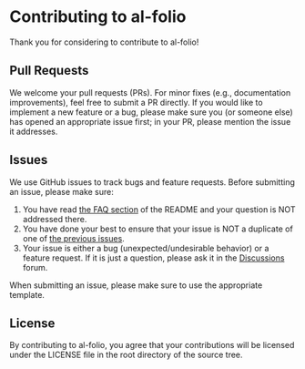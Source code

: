 # Contributing to al-folio
Thank you for considering to contribute to al-folio!


## Pull Requests
We welcome your pull requests (PRs).
For minor fixes (e.g., documentation improvements), feel free to submit a PR directly.
If you would like to implement a new feature or a bug, please make sure you (or someone else) has opened an appropriate issue first; in your PR, please mention the issue it addresses.


## Issues
We use GitHub issues to track bugs and feature requests.
Before submitting an issue, please make sure:

1. You have read [the FAQ section](https://github.com/alshedivat/al-folio#faq) of the README and your question is NOT addressed there.
2. You have done your best to ensure that your issue is NOT a duplicate of one of [the previous issues](https://github.com/alshedivat/al-folio/issues).
3. Your issue is either a bug (unexpected/undesirable behavior) or a feature request.
If it is just a question, please ask it in the [Discussions](https://github.com/alshedivat/al-folio/discussions) forum.

When submitting an issue, please make sure to use the appropriate template.


## License
By contributing to al-folio, you agree that your contributions will be licensed
under the LICENSE file in the root directory of the source tree.
